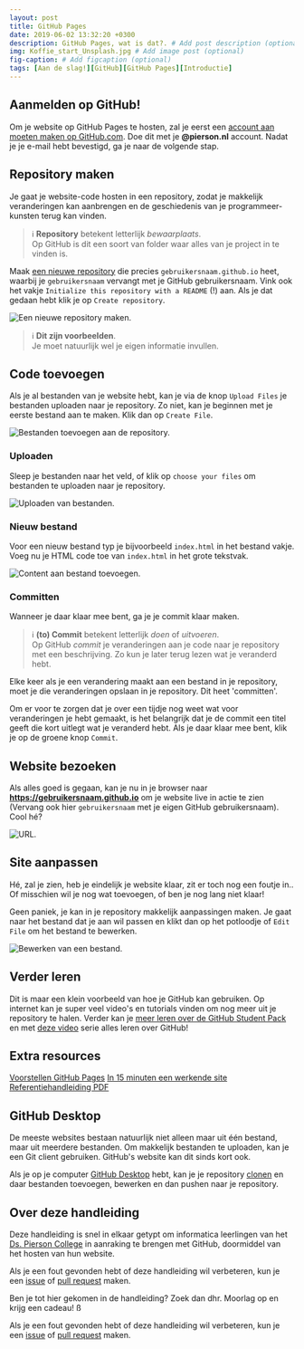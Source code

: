 ```yaml
---
layout: post
title: GitHub Pages
date: 2019-06-02 13:32:20 +0300
description: GitHub Pages, wat is dat?. # Add post description (optional)
img: Koffie_start_Unsplash.jpg # Add image post (optional)
fig-caption: # Add figcaption (optional)
tags: [Aan de slag!][GitHub][GitHub Pages][Introductie]
---
```



## Aanmelden op GitHub!
Om je website op GitHub Pages te hosten, zal je eerst een [account aan moeten maken op GitHub.com](https://github.com/join). Doe dit met je **@pierson.nl** account. Nadat je je e-mail hebt bevestigd, ga je naar de volgende stap.


## Repository maken
Je gaat je website-code hosten in een repository, zodat je makkelijk veranderingen kan aanbrengen en de geschiedenis van je programmeer-kunsten terug kan vinden.

> :information_source:  **Repository** betekent letterlijk *bewaarplaats*.    
> Op GitHub is dit een soort van folder waar alles van je project in te vinden is.

Maak [een nieuwe repository](https://github.com/new) die precies `gebruikersnaam.github.io` heet, waarbij je `gebruikersnaam` vervangt met je GitHub gebruikersnaam. Vink ook het vakje `Initialize this repository with a README` (!) aan.
Als je dat gedaan hebt klik je op `Create repository`.

![Een nieuwe repository maken.](images/create-repository.png)

> :information_source: **Dit zijn voorbeelden**.    
> Je moet natuurlijk wel je eigen informatie invullen.


## Code toevoegen
Als je al bestanden van je website hebt, kan je via de knop `Upload Files` je bestanden uploaden naar je repository.
Zo niet, kan je beginnen met je eerste bestand aan te maken. Klik dan op `Create File`.

![Bestanden toevoegen aan de repository.](images/files.png)

### Uploaden
Sleep je bestanden naar het veld, of klik op `choose your files` om bestanden te uploaden naar je repository.

![Uploaden van bestanden.](images/upload.png)

### Nieuw bestand
Voor een nieuw bestand typ je bijvoorbeeld `index.html` in het bestand vakje. Voeg nu je HTML code toe van `index.html` in het grote tekstvak.

![Content aan bestand toevoegen.](images/content.png)

### Committen
Wanneer je daar klaar mee bent, ga je je commit klaar maken.

> :information_source:  **(to) Commit** betekent letterlijk *doen* of *uitvoeren*.    
> Op GitHub *commit* je veranderingen aan je code naar je repository met een beschrijving. Zo kun je later terug lezen wat je veranderd hebt.

Elke keer als je een verandering maakt aan een bestand in je repository, moet je die veranderingen opslaan in je repository. Dit heet 'committen'.

Om er voor te zorgen dat je over een tijdje nog weet wat voor veranderingen je hebt gemaakt, is het belangrijk dat je de commit een titel geeft die kort uitlegt wat je veranderd hebt. Als je daar klaar mee bent, klik je op de groene knop `Commit`.



## Website bezoeken
Als alles goed is gegaan, kan je nu in je browser naar **https://gebruikersnaam.github.io** om je website live in actie te zien (Vervang ook hier `gebruikersnaam` met je eigen GitHub gebruikersnaam). Cool hé?

![URL.](images/url.png)


## Site aanpassen
Hé, zal je zien, heb je eindelijk je website klaar, zit er toch nog een foutje in.. Of misschien wil je nog wat toevoegen, of ben je nog lang niet klaar!

Geen paniek, je kan in je repository makkelijk aanpassingen maken. Je gaat naar het bestand dat je aan wil passen en klikt dan op het potloodje of `Edit File` om het bestand te bewerken.

![Bewerken van een bestand.](images/edit.png)


## Verder leren
Dit is maar een klein voorbeeld van hoe je GitHub kan gebruiken. Op internet kan je super veel video's en tutorials vinden om nog meer uit je repository te halen.  Verder kan je [meer leren over de GitHub Student Pack](https://education.github.com/students) en met [deze video](https://www.youtube.com/playlist?list=PLg7s6cbtAD15G8lNyoaYDuKZSKyJrgwB-) serie alles leren over GitHub!


## Extra resources
[Voorstellen GitHub Pages](https://www.youtube.com/watch?v=2MsN8gpT6jY)
[In 15 minuten een werkende site](https://www.youtube.com/watch?v=nqXWfXNc0gs)
[Referentiehandleiding PDF](https://lab.github.com/public/github-pages.pdf)

## GitHub Desktop
De meeste websites bestaan natuurlijk niet alleen maar uit één bestand, maar uit meerdere bestanden. Om makkelijk bestanden te uploaden, kan je een Git client gebruiken. GitHub's website kan dit sinds kort ook.

Als je op je computer [GitHub Desktop](https://desktop.github.com/) hebt, kan je je repository [clonen](https://help.github.com/articles/cloning-a-repository/#cloning-a-repository-to-github-desktop) en daar bestanden toevoegen, bewerken en dan pushen naar je repository.


## Over deze handleiding
Deze handleiding is snel in elkaar getypt om informatica leerlingen van het [Ds. Pierson College](http://pierson.nl) in aanraking te brengen met GitHub, doormiddel van het hosten van hun website.

Als je een fout gevonden hebt of deze handleiding wil verbeteren, kun je een [issue](https://github.com/moorlag/moorlag.github.io/issues/new) of [pull request](https://github.com/moorlag/moorlag.github.io/compare) maken.

Ben je tot hier gekomen in de handleiding? Zoek dan dhr. Moorlag op en krijg een cadeau!
ß

Als je een fout gevonden hebt of deze handleiding wil verbeteren, kun je een [issue](https://github.com/moorlag/moorlag.github.io/issues/new) of [pull request](https://github.com/moorlag/moorlag.github.io/compare) maken.
